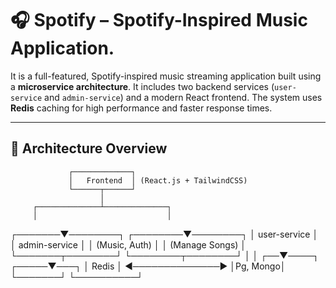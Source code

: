 # 🎧 Spotify – Spotify-Inspired Music Application.

It is a full-featured, Spotify-inspired music streaming application built using a **microservice architecture**. It includes two backend services (`user-service` and `admin-service`) and a modern React frontend. The system uses **Redis** caching for high performance and faster response times.

---

## 🧱 Architecture Overview

                 ┌─────────────┐
                 │   Frontend  │ (React.js + TailwindCSS)
                 └──────┬──────┘
                        │
         ┌──────────────┴──────────────┐
         │                             │
 ┌───────▼────────┐           ┌────────▼────────┐
 │  user-service  │           │ admin-service   │
 │ (Music, Auth)  │           │ (Manage Songs)  │
 └───────┬────────┘           └────────┬────────┘
         │                             │
      ┌──▼────┐                   ┌─────▼───┐
      │ Redis │ ◀──────────────▶ │Pg, Mongo│
      └───────┘                   └──────────┘

